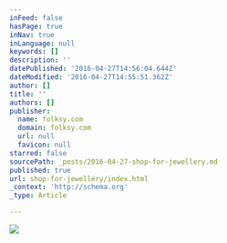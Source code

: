 ```yaml
---
inFeed: false
hasPage: true
inNav: true
inLanguage: null
keywords: []
description: ''
datePublished: '2016-04-27T14:56:04.644Z'
dateModified: '2016-04-27T14:55:51.362Z'
author: []
title: ''
authors: []
publisher:
  name: folksy.com
  domain: folksy.com
  url: null
  favicon: null
starred: false
sourcePath: _posts/2016-04-27-shop-for-jewellery.md
published: true
url: shop-for-jewellery/index.html
_context: 'http://schema.org'
_type: Article

---
```

![](https://images.folksy.com/aXRlbXMvNzk5NDMxLzIwMTUxMTMwLzE1NDEzMzkxNDc5MA-Q-Q-N/shopitem)